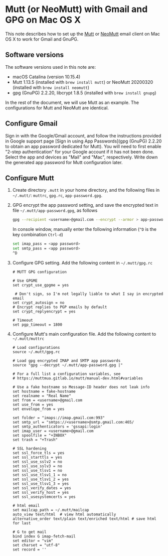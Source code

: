 # Mutt (or NeoMutt) with Gmail and GPG on Mac OS X

This note describes how to set up the [Mutt](http://www.mutt.org/) or
[NeoMutt](https://neomutt.org/) email client on Mac OS X to work for Gmail
and GnuPG.

## Software versions
The software versions used in this note are:

- macOS Catalina (version 10.15.4)
- Mutt 1.13.5 (installed with `brew install mutt`) or NeoMutt 20200320
(installed with `brew install neomutt`)
- gpg (GnuPG) 2.2.20, libcrypt 1.8.5 (installed with `brew install gnupg`)

In the rest of the document, we will use Mutt as an example. The
configurations for Mutt and NeoMutt are identical.

## Configure Gmail
Sign in with the Google/Gmail account, and follow the instructions provided
in Google support page [Sign in using App Passwords](gpg (GnuPG) 2.2.20 to
obtain an app password dedicated for Mutt). You will need to first enable
"2-step authentication" for your Google account if it has not been done.
Select the app and devices as "Mail" and "Mac", respectively. Write down the
generated app password for Mutt configuration later.

## Configure Mutt

1. Create directory `.mutt` in your home directory, and the following files in
`~/.mutt/`: `muttrc`, `gpg.rc`, `app-password.gpg`.
2. GPG encrypt the app password setting, and save the encrypted text in file
`~/.mutt/app-password.gpg`, as follows

   ```bash
   gpg --recipient <username>@gmail.com --encrypt --armor > app-password.gpg
   ```
   In console window, manually enter the following information (`^D` is the key combination `Ctrl-d`)
  
   ```bash
   set imap_pass = <app password>
   set smtp_pass = <app password>
   ^D
   ```
3. Configure GPG setting. Add the following content in `~/.mutt/gpg.rc`

   ```text
   # MUTT GPG configuration
   
   # Use GPGME
   set crypt_use_gpgme = yes
   
    # Don't sign, so I'm not legally liable to what I say in encrypted email
   set crypt_autosign = no
   # Encrypt replies to PGP emails by default
   set crypt_replyencrypt = yes
   
   # Timeout
   set pgp_timeout = 1800
   ```
4. Configure Mutt's main configuration file. Add the following content to
`~/.mutt/muttrc`

   ```text
   # Load configurations
   source ~/.mutt/gpg.rc
   
   # Load gpg encrypted IMAP and SMTP app passwords
   source "gpg --decrypt ~/.mutt/app-password.gpg |"
   
   # For a full list a configuration variables, see
   # https://muttmua.gitlab.io/mutt/manual-dev.html#variables

   # Use a fake hostname so Message-ID header does not leak info
   set hostname = fake-hostname
   set realname = "Real Name"
   set from = <username>@gmail.com
   set use_from = yes
   set envelope_from = yes
  
   set folder = "imaps://imap.gmail.com:993"
   set smtp_url = "smtps://<username>@smtp.gmail.com:465/
   set smtp_authenticators = 'gssapi:login'
   set imap_user = <username>@gmail.com
   set spoolfile = "+INBOX"
   set trash = "+Trash"

   # SSL hardening
   set ssl_force_tls = yes
   set ssl_starttls = yes
   set ssl_use_sslv2 = no
   set ssl_use_sslv3 = no
   set ssl_use_tlsv1 = no
   set ssl_use_tlsv1_1 = no
   set ssl_use_tlsv1_2 = yes
   set ssl_use_tlsv1_3 = yes
   set ssl_verify_dates = yes
   set ssl_verify_host = yes
   set ssl_usesystemcerts = yes

   # html email
   set mailcap_path = ~/.mutt/mailcap
   auto_view text/html  # view html automatically
   alternative_order text/plain text/enriched text/html # save html for last
   
   # G to get mail
   bind index G imap-fetch-mail
   set editor = "vim"
   set charset = "utf-8"
   set record = ''
   ```
